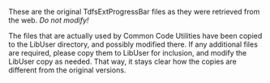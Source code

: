 These are the original TdfsExtProgressBar files as they were retrieved from the
web. *Do not modify!*

The files that are actually used by Common Code Utilities have been copied to
the LibUser directory, and possibly modified there. If any additional files are
required, please copy them to LibUser for inclusion, and modify the LibUser
copy as needed. That way, it stays clear how the copies are different from the
original versions.
